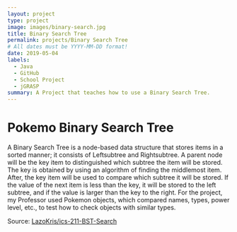 ```yaml
---
layout: project
type: project
image: images/binary-search.jpg
title: Binary Search Tree
permalink: projects/Binary Search Tree
# All dates must be YYYY-MM-DD format!
date: 2019-05-04
labels:
  - Java
  - GitHub
  - School Project
  - jGRASP
summary: A Project that teaches how to use a Binary Search Tree.
---
```



# Pokemo Binary Search Tree
A Binary Search Tree is a node-based data structure that stores items in a sorted manner; it consists of Leftsubtree and Rightsubtree. A parent node will be the key item to distinguished which subtree the item will be stored.  The key is obtained by using an algorithm of finding the middlemost item. After, the key item will be used to compare which subtree it will be stored. If the value of the next item is less than the key, it will be stored to the left subtree, and if the value is larger than the key to the right. For the project, my Professor used Pokemon objects, which compared names, types, power level, etc., to test how to check objects with similar types.



Source: <a href="https://github.com/ICSatKCC/a8-poketree-s20-Lazokris"><i class="large github icon "></i>LazoKris/ics-211-BST-Search</a>
